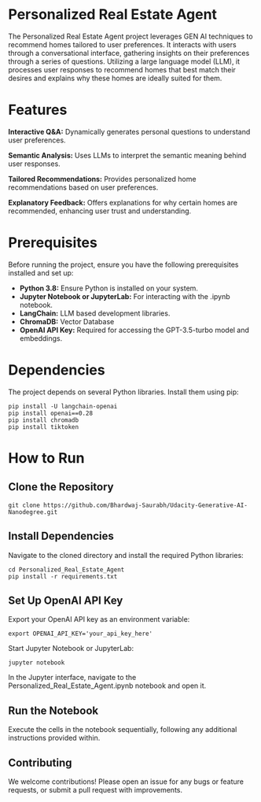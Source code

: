 # Personalized Real Estate Agent
The Personalized Real Estate Agent project leverages GEN AI techniques to recommend homes tailored to user preferences. It interacts with users through a conversational interface, gathering insights on their preferences through a series of questions. Utilizing a large language model (LLM), it processes user responses to recommend homes that best match their desires and explains why these homes are ideally suited for them.

# Features
**Interactive Q&A:** Dynamically generates personal questions to understand user preferences.

**Semantic Analysis:** Uses LLMs to interpret the semantic meaning behind user responses.

**Tailored Recommendations:** Provides personalized home recommendations based on user preferences.

**Explanatory Feedback:** Offers explanations for why certain homes are recommended, enhancing user trust and understanding.

# Prerequisites
Before running the project, ensure you have the following prerequisites installed and set up:

- **Python 3.8:** Ensure Python is installed on your system.
- **Jupyter Notebook or JupyterLab:** For interacting with the .ipynb notebook.
- **LangChain:** LLM based development libraries.
- **ChromaDB:** Vector Database
- **OpenAI API Key:** Required for accessing the GPT-3.5-turbo model and embeddings.

# Dependencies
The project depends on several Python libraries. Install them using pip:

```
pip install -U langchain-openai
pip install openai==0.28
pip install chromadb
pip install tiktoken
```

# How to Run

## Clone the Repository
```
git clone https://github.com/Bhardwaj-Saurabh/Udacity-Generative-AI-Nanodegree.git
```

## Install Dependencies
Navigate to the cloned directory and install the required Python libraries:
```
cd Personalized_Real_Estate_Agent
pip install -r requirements.txt
```

## Set Up OpenAI API Key
Export your OpenAI API key as an environment variable:
```
export OPENAI_API_KEY='your_api_key_here'
```

Start Jupyter Notebook or JupyterLab:
```
jupyter notebook
```

In the Jupyter interface, navigate to the Personalized_Real_Estate_Agent.ipynb notebook and open it.

## Run the Notebook

Execute the cells in the notebook sequentially, following any additional instructions provided within.

## Contributing
We welcome contributions! Please open an issue for any bugs or feature requests, or submit a pull request with improvements.